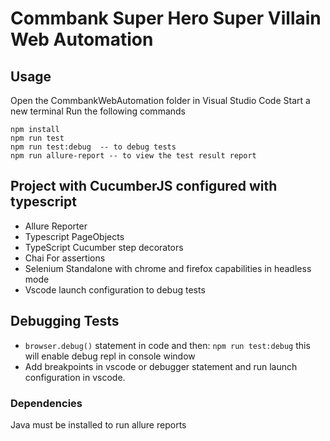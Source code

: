 # Commbank Super Hero Super Villain Web Automation

## Usage

Open the CommbankWebAutomation folder in Visual Studio Code
Start a new terminal
Run the following commands

    npm install
    npm run test
    npm run test:debug  -- to debug tests
    npm run allure-report -- to view the test result report

## Project with CucumberJS configured with typescript

- Allure Reporter
- Typescript PageObjects
- TypeScript Cucumber step decorators
- Chai For assertions
- Selenium Standalone with chrome and firefox capabilities in headless mode
- Vscode launch configuration to debug tests

## Debugging Tests

- `browser.debug()` statement in code and then: `npm run test:debug` this will enable debug repl in console window
- Add breakpoints in vscode or debugger statement and run launch configuration in vscode.

### Dependencies

Java must be installed to run allure reports
